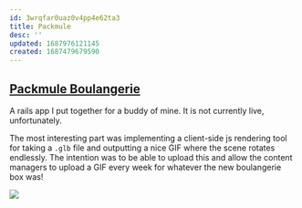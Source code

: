 ```yaml
---
id: 3wrqfar0uaz0v4pp4e62ta3
title: Packmule
desc: ''
updated: 1687976121145
created: 1687479679590
---
```

## [Packmule Boulangerie](https://github.com/helle253/packmule)

A rails app I put together for a buddy of mine. It is not currently live, unfortunately.

The most interesting part was implementing a client-side js rendering tool for taking a `.glb` file and outputting a nice GIF where the scene rotates endlessly. The intention was to be able to upload this and allow the content managers to upload a GIF every week for whatever the new boulangerie box was!


![](assets/packmule.gif)
